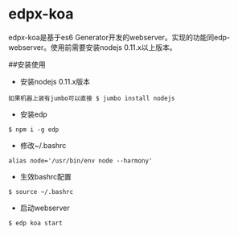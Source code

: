 edpx-koa
========

edpx-koa是基于es6 Generator开发的webserver。实现的功能同edp-webserver。使用前需要安装nodejs 0.11.x以上版本。

##安装使用

+ 安装nodejs 0.11.x版本

```
如果机器上装有jumbo可以直接 $ jumbo install nodejs
```

+ 安装edp

```
$ npm i -g edp
```

+ 修改~/.bashrc

```
alias node='/usr/bin/env node --harmony'
```

+ 生效bashrc配置

```
$ source ~/.bashrc
```

+ 启动webserver

```
$ edp koa start
```
